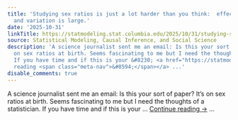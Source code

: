 ```yaml
---
title: 'Studying sex ratios is just a lot harder than you think:  effects are tiny
  and variation is large.'
date: '2025-10-31'
linkTitle: https://statmodeling.stat.columbia.edu/2025/10/31/studying-sex-ratios-is-just-a-lot-harder-than-you-think-effects-are-tiny-and-variation-is-large/
source: Statistical Modeling, Causal Inference, and Social Science
description: 'A science journalist sent me an email: Is this your sort of paper? It&#8217;s
  on sex ratios at birth. Seems fascinating to me but I need the thoughts of a statistician.
  If you have time and if this is your &#8230; <a href="https://statmodeling.stat.columbia.edu/2025/10/31/studying-sex-ratios-is-just-a-lot-harder-than-you-think-effects-are-tiny-and-variation-is-large/">Continue
  reading <span class="meta-nav">&#8594;</span></a> ...'
disable_comments: true
---
```

A science journalist sent me an email: Is this your sort of paper? It&#8217;s on sex ratios at birth. Seems fascinating to me but I need the thoughts of a statistician. If you have time and if this is your &#8230; <a href="https://statmodeling.stat.columbia.edu/2025/10/31/studying-sex-ratios-is-just-a-lot-harder-than-you-think-effects-are-tiny-and-variation-is-large/">Continue reading <span class="meta-nav">&#8594;</span></a> ...